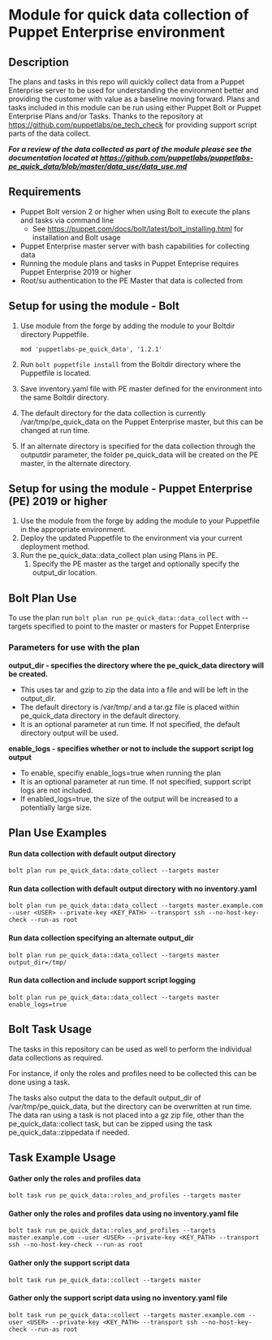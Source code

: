 # Module for quick data collection of Puppet Enterprise environment

## Description

The plans and tasks in this repo will quickly collect data from a Puppet Enterprise server to be used for understanding the environment better and providing the customer with value as a baseline moving forward.  Plans and tasks included in this module can be run using either Puppet Bolt or Puppet Enterprise Plans and/or Tasks. Thanks to the repository at https://github.com/puppetlabs/pe_tech_check for providing support script parts of the data collect.   

***For a review of the data collected as part of the module please see the documentation located at https://github.com/puppetlabs/puppetlabs-pe_quick_data/blob/master/data_use/data_use.md***

## Requirements

- Puppet Bolt version 2 or higher when using Bolt to execute the plans and tasks via command line
    - See https://puppet.com/docs/bolt/latest/bolt_installing.html for installation and Bolt usage
- Puppet Enterprise master server with bash capabilities for collecting data
- Running the module plans and tasks in Puppet Enteprise requires Puppet Enterprise 2019 or higher 
- Root/su authentication to the PE Master that data is collected from

## Setup for using the module - Bolt

1. Use module from the forge by adding the module to your Boltdir directory Puppetfile.

    ```
    mod 'puppetlabs-pe_quick_data', '1.2.1'
    ```
2. Run ```bolt puppetfile install``` from the Boltdir directory where the Puppetfile is located.
3. Save inventory.yaml file with PE master defined for the environment into the same Boltdir directory.
4. The default directory for the data collection is currently /var/tmp/pe_quick_data on the Puppet Enterprise master, but this can be changed at run time.
5. If an alternate directory is specified for the data collection through the outputdir parameter, the folder pe_quick_data will be created on the PE master, in the alternate directory.

## Setup for using the module - Puppet Enterprise (PE) 2019 or higher

1. Use the module from the forge by adding the module to your Puppetfile in the appropriate environment.
2. Deploy the updated Puppetfile to the environment via your current deployment method.
3. Run the pe_quick_data::data_collect plan using Plans in PE.
    1. Specify the PE master as the target and optionally specify the output_dir location.

## Bolt Plan Use

To use the plan run `bolt plan run pe_quick_data::data_collect` with --targets specified to point to the master or masters for Puppet Enterprise

### Parameters for use with the plan

**output_dir - specifies the directory where the pe_quick_data directory will be created.**
  * This uses tar and gzip to zip the data into a file and will be left in the output_dir.   
  * The default directory is /var/tmp/ and a tar.gz file is placed within pe_quick_data directory in the default directory.
  * It is an optional parameter at run time.  If not specified, the default directory output will be used.

**enable_logs - specifies whether or not to include the support script log output**
  * To enable, specifiy enable_logs=true when running the plan
  * It is an optional parameter at run time.  If not specified, support script logs are not included.
  * If enabled_logs=true, the size of the output will be increased to a potentially large size.

## Plan Use Examples

#### **Run data collection with default output directory**

```
bolt plan run pe_quick_data::data_collect --targets master
```

#### **Run data collection with default output directory with no inventory.yaml**

```
bolt plan run pe_quick_data::data_collect --targets master.example.com --user <USER> --private-key <KEY_PATH> --transport ssh --no-host-key-check --run-as root
```

#### **Run data collection specifying an alternate output_dir**

```
bolt plan run pe_quick_data::data_collect --targets master output_dir=/tmp/
```

#### **Run data collection and include support script logging**

```
bolt plan run pe_quick_data::data_collect --targets master enable_logs=true
```

## Bolt Task Usage

The tasks in this repository can be used as well to perform the individual data collections as required.   

For instance, if only the roles and profiles need to be collected this can be done using a task.   

The tasks also output the data to the default output_dir of /var/tmp/pe_quick_data, but the directory can be overwritten at run time.  The data ran using a task is not placed into a gz zip file, other than the pe_quick_data::collect task, but can be zipped using the task pe_quick_data::zippedata if needed.   

## Task Example Usage

#### **Gather only the roles and profiles data**

```
bolt task run pe_quick_data::roles_and_profiles --targets master
```

#### **Gather only the roles and profiles data using no inventory.yaml file**

```
bolt task run pe_quick_data::roles_and_profiles --targets master.example.com --user <USER> --private-key <KEY_PATH> --transport ssh --no-host-key-check --run-as root
```

#### **Gather only the support script data**

```
bolt task run pe_quick_data::collect --targets master
```

#### **Gather only the support script data using no inventory.yaml file**

```
bolt task run pe_quick_data::collect --targets master.example.com --user <USER> --private-key <KEY_PATH> --transport ssh --no-host-key-check --run-as root
```